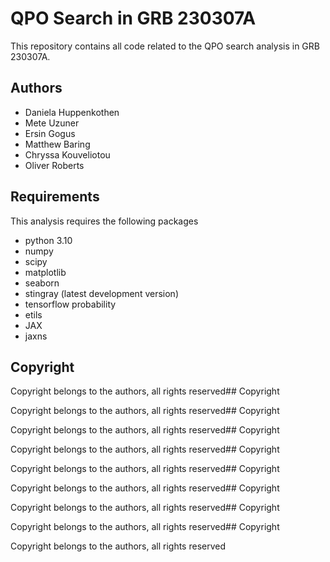 # QPO Search in GRB 230307A

This repository contains all code related to the QPO search analysis in GRB 230307A.

## Authors
* Daniela Huppenkothen
* Mete Uzuner
* Ersin Gogus
* Matthew Baring
* Chryssa Kouveliotou
* Oliver Roberts

## Requirements
This analysis requires the following packages
* python 3.10
* numpy
* scipy
* matplotlib
* seaborn 
* stingray (latest development version)
* tensorflow probability
* etils
* JAX
* jaxns


## Copyright

Copyright belongs to the authors, all rights reserved## Copyright

Copyright belongs to the authors, all rights reserved## Copyright

Copyright belongs to the authors, all rights reserved## Copyright

Copyright belongs to the authors, all rights reserved## Copyright

Copyright belongs to the authors, all rights reserved## Copyright

Copyright belongs to the authors, all rights reserved## Copyright

Copyright belongs to the authors, all rights reserved## Copyright

Copyright belongs to the authors, all rights reserved## Copyright

Copyright belongs to the authors, all rights reserved
